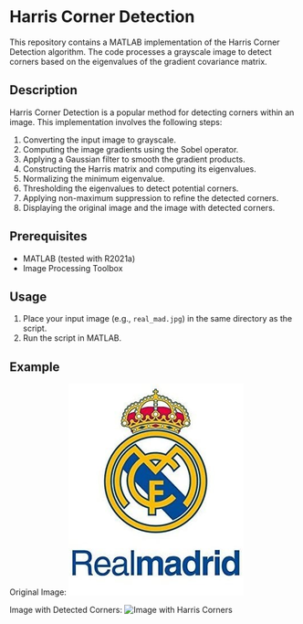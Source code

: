# Harris Corner Detection

This repository contains a MATLAB implementation of the Harris Corner Detection algorithm. The code processes a grayscale image to detect corners based on the eigenvalues of the gradient covariance matrix.

## Description

Harris Corner Detection is a popular method for detecting corners within an image. This implementation involves the following steps:
1. Converting the input image to grayscale.
2. Computing the image gradients using the Sobel operator.
3. Applying a Gaussian filter to smooth the gradient products.
4. Constructing the Harris matrix and computing its eigenvalues.
5. Normalizing the minimum eigenvalue.
6. Thresholding the eigenvalues to detect potential corners.
7. Applying non-maximum suppression to refine the detected corners.
8. Displaying the original image and the image with detected corners.

## Prerequisites

- MATLAB (tested with R2021a)
- Image Processing Toolbox

## Usage

1. Place your input image (e.g., `real_mad.jpg`) in the same directory as the script.
2. Run the script in MATLAB.

## Example

Original Image:
![Original Image](real_mad.jpg)

Image with Detected Corners:
![Image with Harris Corners](result.jpg)
